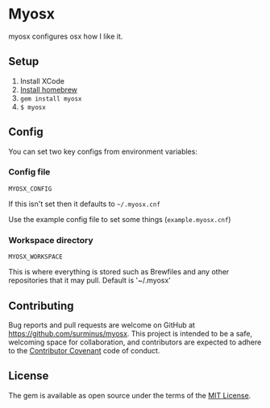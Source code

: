 # Myosx

myosx configures osx how I like it.

## Setup

1. Install XCode
2. [Install homebrew](http://brew.sh/)
3. `gem install myosx`
4. `$ myosx`


## Config

You can set two key configs from environment variables:

### Config file

`MYOSX_CONFIG`

If this isn't set then it defaults to `~/.myosx.cnf`

Use the example config file to set some things (`example.myosx.cnf`)

### Workspace directory

`MYOSX_WORKSPACE`

This is where everything is stored such as Brewfiles and any other repositories
that it may pull. Default is '~/.myosx'


## Contributing

Bug reports and pull requests are welcome on GitHub at https://github.com/surminus/myosx. This project is intended to be a safe, welcoming space for collaboration, and contributors are expected to adhere to the [Contributor Covenant](http://contributor-covenant.org) code of conduct.


## License

The gem is available as open source under the terms of the [MIT License](http://opensource.org/licenses/MIT).

